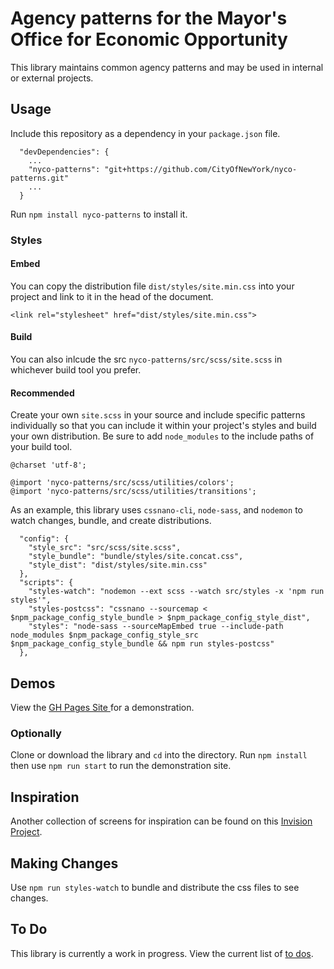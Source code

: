 # Agency patterns for the Mayor's Office for Economic Opportunity
This library maintains common agency patterns and may be used in internal or
external projects.

## Usage
Include this repository as a dependency in your `package.json` file.

```
  "devDependencies": {
    ...
    "nyco-patterns": "git+https://github.com/CityOfNewYork/nyco-patterns.git"
    ...
  }
```

Run `npm install nyco-patterns` to install it.

### Styles
#### Embed
You can copy the distribution file `dist/styles/site.min.css` into your project
and link to it in the head of the document.

```
<link rel="stylesheet" href="dist/styles/site.min.css">
```

#### Build
You can also inlcude the src `nyco-patterns/src/scss/site.scss` in whichever build
tool you prefer.

#### Recommended
Create your own `site.scss` in your source and include specific patterns individually
so that you can include it within your project's styles and build your own distribution.
Be sure to add `node_modules` to the include paths of your build tool.

```
@charset 'utf-8';

@import 'nyco-patterns/src/scss/utilities/colors';
@import 'nyco-patterns/src/scss/utilities/transitions';
```

As an example, this library uses `cssnano-cli`, `node-sass`, and `nodemon` to watch
changes, bundle, and create distributions.

```
  "config": {
    "style_src": "src/scss/site.scss",
    "style_bundle": "bundle/styles/site.concat.css",
    "style_dist": "dist/styles/site.min.css"
  },
  "scripts": {
    "styles-watch": "nodemon --ext scss --watch src/styles -x 'npm run styles'",
    "styles-postcss": "cssnano --sourcemap < $npm_package_config_style_bundle > $npm_package_config_style_dist",
    "styles": "node-sass --sourceMapEmbed true --include-path node_modules $npm_package_config_style_src $npm_package_config_style_bundle && npm run styles-postcss"
  },
```

## Demos
View the [GH Pages Site ](https://cityofnewyork.github.io/nyco-patterns/) for a demonstration.

### Optionally
Clone or download the library and `cd` into the directory. Run `npm install` then
use `npm run start` to run the demonstration site.

## Inspiration
Another collection of screens for inspiration can be found on this [Invision Project](https://invis.io/8KC78S1AE).

## Making Changes
Use `npm run styles-watch` to bundle and distribute the css files to see changes.

## To Do
This library is currently a work in progress. View the current list of [to dos](TODO.md).


